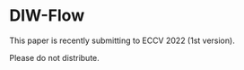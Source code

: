 # DIW-Flow

This paper is recently submitting to ECCV 2022 (1st version).

Please do not distribute.
